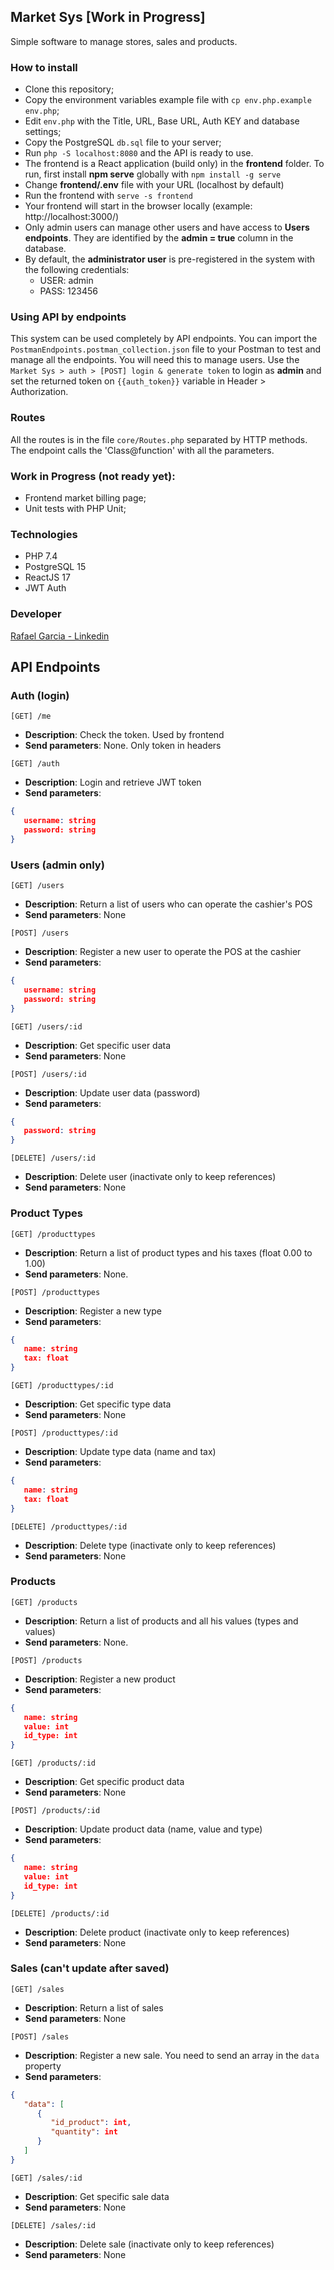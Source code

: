 ## Market Sys [Work in Progress]

Simple software to manage stores, sales and products.

### How to install

- Clone this repository;
- Copy the environment variables example file with `cp env.php.example env.php`;
- Edit `env.php` with the Title, URL, Base URL, Auth KEY and database settings;
- Copy the PostgreSQL `db.sql` file to your server;
- Run `php -S localhost:8080` and the API is ready to use.
- The frontend is a React application (build only) in the **frontend** folder. To run, first install **npm serve** globally with ```npm install -g serve```
- Change **frontend/.env** file with your URL (localhost by default)
- Run the frontend with ```serve -s frontend```
- Your frontend will start in the browser locally (example: http://localhost:3000/)
- Only admin users can manage other users and have access to **Users endpoints**. They are identified by the **admin = true** column in the database.
- By default, the **administrator user** is pre-registered in the system with the following credentials:
  *  USER: admin
  *  PASS: 123456

### Using API by endpoints

This system can be used completely by API endpoints.
You can import the `PostmanEndpoints.postman_collection.json` file to your Postman to test and manage all the endpoints.
You will need this to manage users.
Use the `Market Sys > auth > [POST] login & generate token` to login as **admin** and set the returned token on `{{auth_token}}` variable in Header > Authorization.

### Routes

All the routes is in the file `core/Routes.php` separated by HTTP methods. The endpoint calls the 'Class@function' with all the parameters.

### Work in Progress (not ready yet):

-  Frontend market billing page;
-  Unit tests with PHP Unit;

### Technologies

* PHP 7.4
* PostgreSQL 15
* ReactJS 17
* JWT Auth

### Developer

[Rafael Garcia - Linkedin](https://www.linkedin.com/in/rafaelrrgarcia/)

## API Endpoints

### Auth (login)

```[GET] /me```
*  **Description**: Check the token. Used by frontend
*  **Send parameters**: None. Only token in headers

```[GET] /auth```
*  **Description**: Login and retrieve JWT token
*  **Send parameters**: 

```json
{
   username: string
   password: string
}
```

### Users (admin only)

```[GET] /users```
*  **Description**: Return a list of users who can operate the cashier's POS
*  **Send parameters**: None

```[POST] /users```
*  **Description**: Register a new user to operate the POS at the cashier
*  **Send parameters**:

```json
{
   username: string
   password: string
}
```

```[GET] /users/:id```
*  **Description**: Get specific user data
*  **Send parameters**: None

```[POST] /users/:id```
*  **Description**: Update user data (password)
*  **Send parameters**:

```json
{
   password: string
}
```

```[DELETE] /users/:id```
*  **Description**: Delete user (inactivate only to keep references)
*  **Send parameters**: None

### Product Types

```[GET] /producttypes```
*  **Description**: Return a list of product types and his taxes (float 0.00 to 1.00)
*  **Send parameters**: None.

```[POST] /producttypes```
*  **Description**: Register a new type
*  **Send parameters**:

```json
{
   name: string
   tax: float
}
```

```[GET] /producttypes/:id```
*  **Description**: Get specific type data
*  **Send parameters**: None

```[POST] /producttypes/:id```
*  **Description**: Update type data (name and tax)
*  **Send parameters**:

```json
{
   name: string
   tax: float
}
```

```[DELETE] /producttypes/:id```
*  **Description**: Delete type (inactivate only to keep references)
*  **Send parameters**: None

### Products

```[GET] /products```
*  **Description**: Return a list of products and all his values (types and values)
*  **Send parameters**: None.

```[POST] /products```
*  **Description**: Register a new product
*  **Send parameters**:

```json
{
   name: string
   value: int
   id_type: int
}
```

```[GET] /products/:id```
*  **Description**: Get specific product data
*  **Send parameters**: None

```[POST] /products/:id```
*  **Description**: Update product data (name, value and type)
*  **Send parameters**:

```json
{
   name: string
   value: int
   id_type: int
}
```

```[DELETE] /products/:id```
*  **Description**: Delete product (inactivate only to keep references)
*  **Send parameters**: None

### Sales (can't update after saved)

```[GET] /sales```
*  **Description**: Return a list of sales
*  **Send parameters**: None

```[POST] /sales```
*  **Description**: Register a new sale. You need to send an array in the `data` property
*  **Send parameters**:

```json
{ 
   "data": [
      {
         "id_product": int,
         "quantity": int
      }
   ]
}
```

```[GET] /sales/:id```
*  **Description**: Get specific sale data
*  **Send parameters**: None

```[DELETE] /sales/:id```
*  **Description**: Delete sale (inactivate only to keep references)
*  **Send parameters**: None